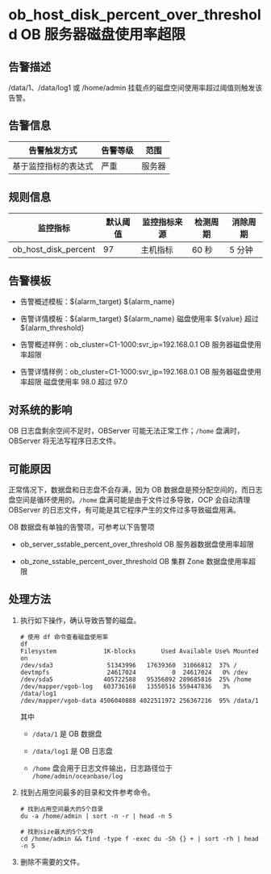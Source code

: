 # ob_host_disk_percent_over_threshold OB 服务器磁盘使用率超限

## 告警描述

/data/1、/data/log1 或 /home/admin 挂载点的磁盘空间使用率超过阈值则触发该告警。

## 告警信息

|   告警触发方式   | 告警等级 | 范围  |
|------------|------|-----|
| 基于监控指标的表达式 | 严重   | 服务器 |

## 规则信息

|         监控指标         | 默认阈值 | 监控指标来源 | 检测周期 | 消除周期 |
|----------------------|------|--------|------|------|
| ob_host_disk_percent | 97   | 主机指标   | 60 秒 | 5 分钟 |

## 告警模板

* 告警概述模板：${alarm_target} ${alarm_name}

* 告警详情模板：${alarm_target} ${alarm_name} 磁盘使用率 ${value} 超过 ${alarm_threshold}

* 告警概述样例：ob_cluster=C1-1000:svr_ip=192.168.0.1 OB 服务器磁盘使用率超限

* 告警详情样例：ob_cluster=C1-1000:svr_ip=192.168.0.1 OB 服务器磁盘使用率超限 磁盘使用率 98.0 超过 97.0

## 对系统的影响

OB 日志盘剩余空间不足时，OBServer 可能无法正常工作；`/home` 盘满时，OBServer 将无法写程序日志文件。

## 可能原因

正常情况下，数据盘和日志盘不会存满，因为 OB 数据盘是预分配空间的，而日志盘空间是循环使用的。`/home` 盘满可能是由于文件过多导致，OCP 会自动清理 OBServer 的日志文件，有可能是其它程序产生的文件过多导致磁盘用满。

OB 数据盘有单独的告警项，可参考以下告警项

* ob_server_sstable_percent_over_threshold OB 服务器数据盘使用率超限

* ob_zone_sstable_percent_over_threshold OB 集群 Zone 数据盘使用率超限

## 处理方法

1. 执行如下操作，确认导致告警的磁盘。

   ```shell
   # 使用 df 命令查看磁盘使用率
   df
   Filesystem             1K-blocks       Used Available Use% Mounted on
   /dev/sda3               51343996   17639360  31066812  37% /
   devtmpfs                24617024          0  24617024   0% /dev
   /dev/sda5              405722588   95356892 289685816  25% /home
   /dev/mapper/vgob-log   603736168   13550516 559447836   3% /data/log1
   /dev/mapper/vgob-data 4506040888 4022511972 256367216  95% /data/1
   ```

   其中
   * `/data/1` 是 OB 数据盘

   * `/data/log1` 是 OB 日志盘

   * `/home` 盘会用于日志文件输出，日志路径位于 `/home/admin/oceanbase/log`

2. 找到占用空间最多的目录和文件参考命令。

   ```shell
   # 找到占用空间最大的5个目录
   du -a /home/admin | sort -n -r | head -n 5
   
   # 找到size最大的5个文件
   cd /home/admin && find -type f -exec du -Sh {} + | sort -rh | head -n 5
   ```

3. 删除不需要的文件。
